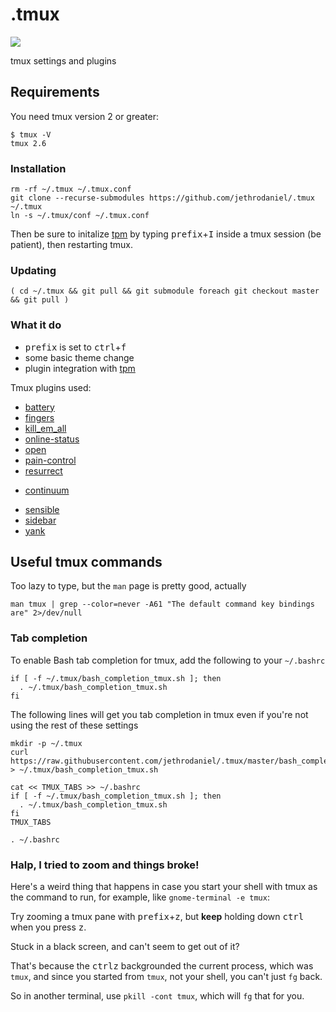 # .tmux

![](https://img.shields.io/github/license/jethrodaniel/.tmux.svg)


tmux settings and plugins

## Requirements

You need tmux version 2 or greater:

```
$ tmux -V
tmux 2.6
```

### Installation

```
rm -rf ~/.tmux ~/.tmux.conf
git clone --recurse-submodules https://github.com/jethrodaniel/.tmux ~/.tmux
ln -s ~/.tmux/conf ~/.tmux.conf
```

Then be sure to initalize [tpm](https://github.com/tmux-plugins/tpm) by typing <kbd>prefix</kbd>+<kbd>I</kbd> inside a tmux session (be patient), then restarting tmux.

### Updating

```
( cd ~/.tmux && git pull && git submodule foreach git checkout master && git pull )
```

### What it do

- <kbd>prefix</kbd> is set to <kbd>ctrl</kbd>+<kbd>f</kbd>
- some basic theme change
- plugin integration with [tpm](https://github.com/tmux-plugins/tpm)

Tmux plugins used:
* [battery](https://github.com/tmux-plugins/tmux-battery)
* [fingers](https://github.com/Morantron/tmux-fingers)
* [kill_em_all](https://github.com/jethrodaniel/kill_em_all)
* [online-status](https://github.com/tmux-plugins/tmux-online-status)
* [open](https://github.com/tmux-plugins/tmux-open)
* [pain-control](https://github.com/tmux-plugins/tmux-pain-control)
* [resurrect](https://github.com/tmux-plugins/tmux-resurrect)
- [continuum](https://github.com/tmux-plugins/tmux-continuum)
* [sensible](https://github.com/tmux-plugins/tmux-sensible)
* [sidebar](https://github.com/tmux-plugins/tmux-sidebar)
* [yank](https://github.com/tmux-plugins/tmux-yank)

## Useful tmux commands

Too lazy to type, but the `man` page is pretty good, actually

```
man tmux | grep --color=never -A61 "The default command key bindings are" 2>/dev/null
```

### Tab completion

To enable Bash tab completion for tmux, add the following to your `~/.bashrc`

```
if [ -f ~/.tmux/bash_completion_tmux.sh ]; then
  . ~/.tmux/bash_completion_tmux.sh
fi
```

The following lines will get you tab completion in tmux even if you're not using the rest of these settings

```
mkdir -p ~/.tmux
curl https://raw.githubusercontent.com/jethrodaniel/.tmux/master/bash_completion_tmux.sh > ~/.tmux/bash_completion_tmux.sh

cat << TMUX_TABS >> ~/.bashrc
if [ -f ~/.tmux/bash_completion_tmux.sh ]; then
  . ~/.tmux/bash_completion_tmux.sh
fi
TMUX_TABS

. ~/.bashrc
```

### Halp, I tried to zoom and things broke!

Here's a weird thing that happens in case you start your shell with tmux as
the command to run, for example, like `gnome-terminal -e tmux`:

Try zooming a tmux pane with <kbd>prefix</kbd>+<kbd>z</kbd>, but **keep**
holding down <kbd>ctrl</kbd> when you press <kbd>z</kbd>.

Stuck in a black screen, and can't seem to get out of it?

That's because the <kbd>ctrl</kbd><kbd>z</kbd> backgrounded the current
process, which was `tmux`, and since you started from `tmux`, not your shell,
you can't just `fg` back.

So in another terminal, use `pkill -cont tmux`, which will `fg` that for you.

